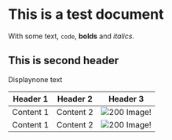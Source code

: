 # This is a test document

With some text, `code`, **bolds** and _italics_.

## This is second header

Displaynone text

Header 1 | Header 2 | Header 3
---|---|---  
Content 1 | Content 2 | ![200](http://lorempixel.com/200/200) Image!
Content 1 | Content 2 | ![200](http://lorempixel.com/200/200) Image!

